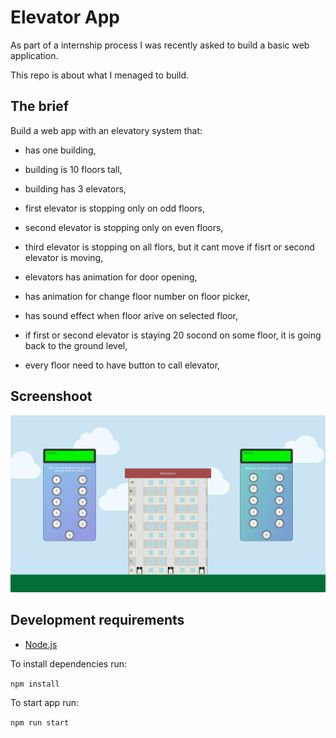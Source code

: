 # Elevator App

As part of a internship process I was recently asked to build a basic web application.

This repo is about what I menaged to build.

## The brief

Build a web app with an elevatory system that:

- has one building,
- building is 10 floors tall,
- building has 3 elevators,
- first elevator is stopping only on odd floors,
- second elevator is stopping only on even floors,
- third elevator is stopping on all flors, but it cant move if fisrt or second elevator is moving,

- elevators has animation for door opening,
- has animation for change floor number on floor picker,
- has sound effect when floor arive on selected floor,
- if first or second elevator is staying 20 socond on some floor, it is going back to the ground level,
- every floor need to have button to call elevator,

## Screenshoot

![Screenshot](/src/assets/images/screenshot.jpg?raw=true 'Screenshot')

## Development requirements

- [Node.js](http://nodejs.org/)

To install dependencies run:

`npm install`

To start app run:

`npm run start`
